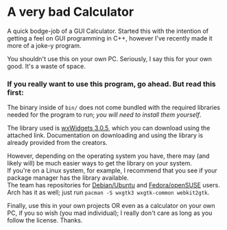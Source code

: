 # A very bad Calculator
A quick bodge-job of a GUI Calculator. Started this with the intention of getting a feel on GUI programming in C++, however I've recently made it more of a joke-y program.<br>

You shouldn't use this on your own PC. Seriously, I say this for your own good. It's a waste of space.

### If you really want to use this program, go ahead. But read this first:
The binary inside of `bin/` does not come bundled with the required libraries needed for the program to run; <i>you will need to install them yourself</i>.

The library used is [wxWidgets 3.0.5](https://www.wxwidgets.org/), which you can download using the attached link. Documentation on downloading and using the library is already provided from the creators.

However, depending on the operating system you have, there may (and likely will) be much easier ways to get the library on your system.<br>
If you're on a Linux system, for example, I recommend that you see if your package manager has the library available.<br>
The team has repositories for [Debian/Ubuntu](https://docs.codelite.org/wxWidgets/repo315/#ubuntu-and-debian) and [Fedora/openSUSE](https://docs.codelite.org/wxWidgets/repo315/#fedora-and-opensuse) users. Arch has it as well; just run `pacman -S wxgtk3 wxgtk-common webkit2gtk`.

Finally, use this in your own projects OR even as a calculator on your own PC, if you so wish (you mad individual); I really don't care as long as you follow the license. Thanks.
